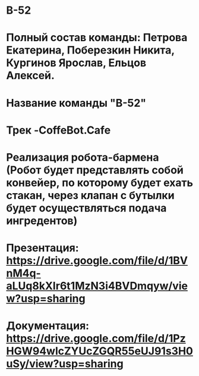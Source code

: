 # B-52
# Полный состав команды: Петрова Екатерина, Поберезкин Никита, Кургинов Ярослав, Ельцов Алексей.
# Название команды "B-52"
# Трек -CoffeBot.Cafe
# Реализация робота-бармена (Робот будет представлять собой конвейер, по которому будет ехать стакан, через клапан с бутылки будет осуществляться подача ингредентов)
# Презентация: https://drive.google.com/file/d/1BVnM4q-aLUq8kXIr6t1MzN3i4BVDmqyw/view?usp=sharing
# Документация: https://drive.google.com/file/d/1PzHGW94wlcZYUcZGQR55eUJ91s3H0uSy/view?usp=sharing
